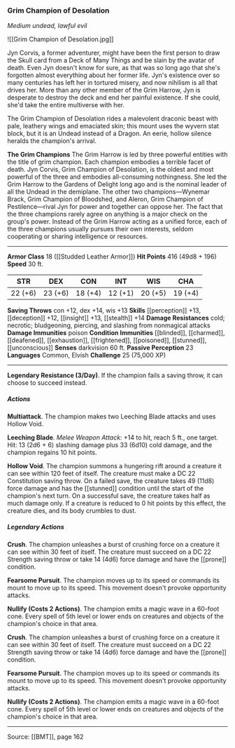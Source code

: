 ### Grim Champion of Desolation
_Medium undead, lawful evil_

![[Grim Champion of Desolation.jpg]]

Jyn Corvis, a former adventurer, might have been the first person to draw the Skull card from a Deck of Many Things and be slain by the avatar of death. Even Jyn doesn't know for sure, as that was so long ago that she's forgotten almost everything about her former life. Jyn's existence over so many centuries has left her in tortured misery, and now nihilism is all that drives her. More than any other member of the Grim Harrow, Jyn is desperate to destroy the deck and end her painful existence. If she could, she'd take the entire multiverse with her.

The Grim Champion of Desolation rides a malevolent draconic beast with pale, leathery wings and emaciated skin; this mount uses the wyvern stat block, but it is an Undead instead of a Dragon. An eerie, hollow silence heralds the champion's arrival.


**The Grim Champions** The Grim Harrow is led by three powerful entities with the title of grim champion. Each champion embodies a terrible facet of death. Jyn Corvis, Grim Champion of Desolation, is the oldest and most powerful of the three and embodies all-consuming nothingness. She led the Grim Harrow to the Gardens of Delight long ago and is the nominal leader of all the Undead in the demiplane. The other two champions—Wynemar Brack, Grim Champion of Bloodshed, and Aleron, Grim Champion of Pestilence—rival Jyn for power and together can oppose her. The fact that the three champions rarely agree on anything is a major check on the group's power. Instead of the Grim Harrow acting as a unified force, each of the three champions usually pursues their own interests, seldom cooperating or sharing intelligence or resources.





---

**Armor Class** 18 ([[Studded Leather Armor]])
**Hit Points** 416 (49d8 + 196)
**Speed** 30 ft.

| STR     | DEX     | CON     | INT     | WIS     | CHA     |
|---------|---------|---------|---------|---------|---------|
| 22 (+6) | 23 (+6) | 18 (+4) | 12 (+1) | 20 (+5) | 19 (+4) |

**Saving Throws** con +12, dex +14, wis +13
**Skills** [[perception]] +13, [[deception]] +12, [[insight]] +13, [[stealth]] +14
**Damage Resistances** cold; necrotic; bludgeoning, piercing, and slashing from nonmagical attacks
**Damage Immunities** poison
**Condition Immunities** [[blinded]], [[charmed]], [[deafened]], [[exhaustion]], [[frightened]], [[poisoned]], [[stunned]], [[unconscious]]
**Senses** darkvision 60 ft.
**Passive Perception** 23
**Languages** Common, Elvish
**Challenge** 25 (75,000 XP)

---

**Legendary Resistance (3/Day)**. If the champion fails a saving throw, it can choose to succeed instead.

##### Actions
**Multiattack**. The champion makes two Leeching Blade attacks and uses Hollow Void.

**Leeching Blade**. _Melee Weapon Attack:_ +14 to hit, reach 5 ft., one target. Hit: 13 (2d6 + 6) slashing damage plus 33 (6d10) cold damage, and the champion regains 10 hit points.

**Hollow Void**. The champion summons a hungering rift around a creature it can see within 120 feet of itself. The creature must make a DC 22 Constitution saving throw. On a failed save, the creature takes 49 (11d8) force damage and has the [[stunned]] condition until the start of the champion's next turn. On a successful save, the creature takes half as much damage only. If a creature is reduced to 0 hit points by this effect, the creature dies, and its body crumbles to dust.

##### Legendary Actions
**Crush**. The champion unleashes a burst of crushing force on a creature it can see within 30 feet of itself. The creature must succeed on a DC 22 Strength saving throw or take 14 (4d6) force damage and have the [[prone]] condition.

**Fearsome Pursuit**. The champion moves up to its speed or commands its mount to move up to its speed. This movement doesn't provoke opportunity attacks.

**Nullify (Costs 2 Actions)**. The champion emits a magic wave in a 60-foot cone. Every spell of 5th level or lower ends on creatures and objects of the champion's choice in that area.

**Crush**. The champion unleashes a burst of crushing force on a creature it can see within 30 feet of itself. The creature must succeed on a DC 22 Strength saving throw or take 14 (4d6) force damage and have the [[prone]] condition.

**Fearsome Pursuit**. The champion moves up to its speed or commands its mount to move up to its speed. This movement doesn't provoke opportunity attacks.

**Nullify (Costs 2 Actions)**. The champion emits a magic wave in a 60-foot cone. Every spell of 5th level or lower ends on creatures and objects of the champion's choice in that area.


---

Source: [[BMT]], page 162